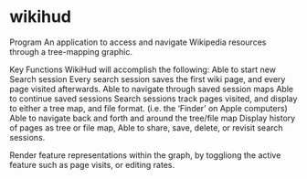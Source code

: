 # wikihud

Program
An application to access and navigate Wikipedia resources through a tree-mapping graphic.

Key Functions
WikiHud will accomplish the following:
Able to start new Search session
Every search session saves the first wiki page, and every page visited afterwards. 
Able to navigate through saved session maps
Able to continue saved sessions
Search sessions track pages visited, and display to either a tree map, and file format. (i.e. the ‘Finder’ on Apple computers)
Able to navigate back and forth and around the tree/file map
Display history of pages as tree or file map, 
Able to share, save, delete, or revisit search sessions.

Render feature representations within the graph, by toggliong the active feature such as page visits, or editing rates.

